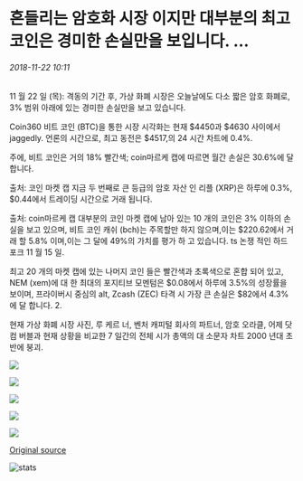 # 흔들리는 암호화 시장 이지만 대부분의 최고 코인은 경미한 손실만을 보입니다. ...

###### 2018-11-22 10:11

11 월 22 일 (목): 격동의 기간 후, 가상 화폐 시장은 오늘날에도 다소 짧은 암호 화폐로, 3% 범위 아래에 있는 경미한 손실만을 보고 있습니다.

Coin360 비트 코인 (BTC)을 통한 시장 시각화는 현재 $4450과 $4630 사이에서 jaggedly. 언론의 시간으로, 최고 동전은 $4517,의 24 시간 차트에 0.4%.

주에, 비트 코인은 거의 18% 빨간색; coin마르케 캡에 따르면 월간 손실은 30.6%에 달 합니다.

출처: 코인 마켓 캡 지금 두 번째로 큰 등급의 암호 자산 인 리플 (XRP)은 하루에 0.3%, $0.44에서 트레이딩 시간으로 거래 됩니다.

출처: coin마르케 캡 대부분의 코인 마켓 캡에 남아 있는 10 개의 코인은 3% 이하의 손실을 보고 있으며, 비트 코인 캐쉬 (bch)는 주목할만 하지 않으며,이는 $220.62에서 거래 할 5.8% 이며,이는 그 달에 49%의 가치를 평가 하 고 있습니다. ts 논쟁 적인 하드 포크 11 월 15 일.

최고 20 개의 마켓 캡에 있는 나머지 코인 들은 빨간색과 초록색으로 혼합 되어 있고, NEM (xem)에 대 한 최대의 포지티브 모멘텀은 $0.08에서 하루에 3.5%의 성장률을 보이며, 프라이버시 중심의 alt, Zcash (ZEC) 타격 시 가장 큰 손실은 $82에서 4.3%에 달 합니다. 2.

현재 가상 화폐 시장 사진, 루 케르 너, 벤처 캐피털 회사의 파트너, 암호 오라클, 어제 닷컴 버블과 현재 상황을 비교한 7 일간의 전체 시가 총액의 대 소문자 차트 2000 년대 초반에 붕괴.

![](https://s3.cointelegraph.com/storage/uploads/view/0c88d1bc45f882c2b06fc5d8543f532c.png)

![](https://s3.cointelegraph.com/storage/uploads/view/acd8a6f9873e50f2d4e8e244ceda98da.png)

![](https://s3.cointelegraph.com/storage/uploads/view/3ba4cd4f576557d29645ba9499d785c5.png)

![](https://s3.cointelegraph.com/storage/uploads/view/9167d93f565c32df8e0454b88753020d.png)

![](https://s3.cointelegraph.com/storage/uploads/view/ccc158313929c05d0b97f91d1734713e.png)

[Original source](https://cointelegraph.com/news/crypto-markets-shaky-but-most-top-coins-see-only-mild-losses)

![stats](https://c.statcounter.com/11760860/0/a89fa40b/1/ "stats")
